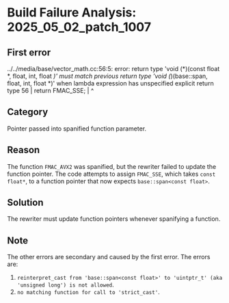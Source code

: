 # Build Failure Analysis: 2025_05_02_patch_1007

## First error

../../media/base/vector_math.cc:56:5: error: return type 'void (*)(const float *, float, int, float *)' must match previous return type 'void (*)(base::span<const float>, float, int, float *)' when lambda expression has unspecified explicit return type
   56 |     return FMAC_SSE;
      |     ^

## Category
Pointer passed into spanified function parameter.

## Reason
The function `FMAC_AVX2` was spanified, but the rewriter failed to update the function pointer. The code attempts to assign `FMAC_SSE`, which takes `const float*`, to a function pointer that now expects `base::span<const float>`.

## Solution
The rewriter must update function pointers whenever spanifying a function.

## Note
The other errors are secondary and caused by the first error. The errors are:
1. `reinterpret_cast from 'base::span<const float>' to 'uintptr_t' (aka 'unsigned long') is not allowed`.
2. `no matching function for call to 'strict_cast'`.